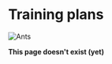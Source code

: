 # Training plans

![Ants](https://media.giphy.com/media/MLYvQVgQ1RSA8/giphy.gif)

**This page doesn't exist \(yet\)**

